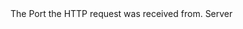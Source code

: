 <function name="GetRemotePort" parent="HttpRequest" type="classfunc">
	<description>
		The Port the HTTP request was received from.
		<added version="0.7"></added>
	</description>
	<realm>Server</realm>
	<rets>
		<ret name="port" type="number"></ret>
	</rets>
</function>